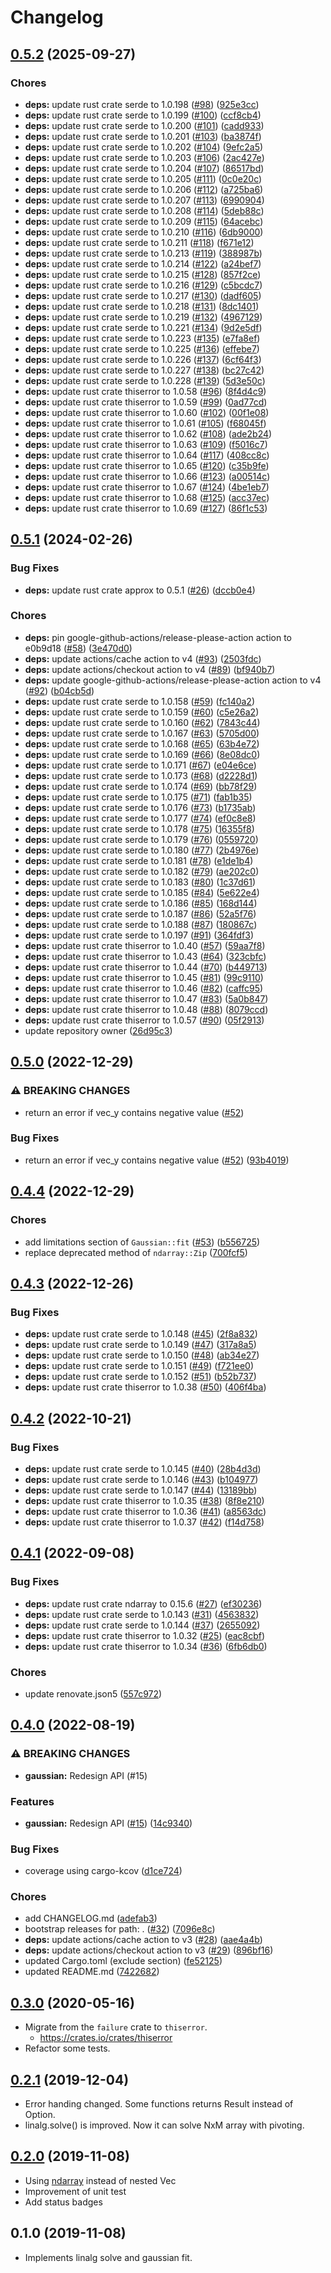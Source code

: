 # Changelog

## [0.5.2](https://github.com/tasshi-me/fitting-rs/compare/0.5.1...0.5.2) (2025-09-27)


### Chores

* **deps:** update rust crate serde to 1.0.198 ([#98](https://github.com/tasshi-me/fitting-rs/issues/98)) ([925e3cc](https://github.com/tasshi-me/fitting-rs/commit/925e3ccd490a62769687fd90454c5582407830f6))
* **deps:** update rust crate serde to 1.0.199 ([#100](https://github.com/tasshi-me/fitting-rs/issues/100)) ([ccf8cb4](https://github.com/tasshi-me/fitting-rs/commit/ccf8cb457b5f7acabc39b9115e2d410eb27b39ec))
* **deps:** update rust crate serde to 1.0.200 ([#101](https://github.com/tasshi-me/fitting-rs/issues/101)) ([cadd933](https://github.com/tasshi-me/fitting-rs/commit/cadd933211eb35d7d49ed3ce69b13f02b065cba5))
* **deps:** update rust crate serde to 1.0.201 ([#103](https://github.com/tasshi-me/fitting-rs/issues/103)) ([ba3874f](https://github.com/tasshi-me/fitting-rs/commit/ba3874f1703898fe9651c1763bbc851a4e6ca953))
* **deps:** update rust crate serde to 1.0.202 ([#104](https://github.com/tasshi-me/fitting-rs/issues/104)) ([9efc2a5](https://github.com/tasshi-me/fitting-rs/commit/9efc2a56f88e3a2d2122898dce7b814f9a55f186))
* **deps:** update rust crate serde to 1.0.203 ([#106](https://github.com/tasshi-me/fitting-rs/issues/106)) ([2ac427e](https://github.com/tasshi-me/fitting-rs/commit/2ac427e535b00f8554fce477e96329765802bd69))
* **deps:** update rust crate serde to 1.0.204 ([#107](https://github.com/tasshi-me/fitting-rs/issues/107)) ([86517bd](https://github.com/tasshi-me/fitting-rs/commit/86517bdf442342176f9009f52a187c65d58a9c29))
* **deps:** update rust crate serde to 1.0.205 ([#111](https://github.com/tasshi-me/fitting-rs/issues/111)) ([0c0e20c](https://github.com/tasshi-me/fitting-rs/commit/0c0e20cf46c7e8b55d78860ad0e63432bb89537c))
* **deps:** update rust crate serde to 1.0.206 ([#112](https://github.com/tasshi-me/fitting-rs/issues/112)) ([a725ba6](https://github.com/tasshi-me/fitting-rs/commit/a725ba660dffac4ff9db45bc5d0bb2de5fe0becb))
* **deps:** update rust crate serde to 1.0.207 ([#113](https://github.com/tasshi-me/fitting-rs/issues/113)) ([6990904](https://github.com/tasshi-me/fitting-rs/commit/69909049c562e716e61c469d44fa7c63e4d4bf9e))
* **deps:** update rust crate serde to 1.0.208 ([#114](https://github.com/tasshi-me/fitting-rs/issues/114)) ([5deb88c](https://github.com/tasshi-me/fitting-rs/commit/5deb88c30baf4d0244b704d83343ee6eb3b0d5dd))
* **deps:** update rust crate serde to 1.0.209 ([#115](https://github.com/tasshi-me/fitting-rs/issues/115)) ([64acebc](https://github.com/tasshi-me/fitting-rs/commit/64acebcd5590f14f7e6e1c730ef78a18b1c7efea))
* **deps:** update rust crate serde to 1.0.210 ([#116](https://github.com/tasshi-me/fitting-rs/issues/116)) ([6db9000](https://github.com/tasshi-me/fitting-rs/commit/6db90008df542c36a6e15d09b73b7ff417e7a423))
* **deps:** update rust crate serde to 1.0.211 ([#118](https://github.com/tasshi-me/fitting-rs/issues/118)) ([f671e12](https://github.com/tasshi-me/fitting-rs/commit/f671e12595493cbbf50a1445d45062a43efb2db6))
* **deps:** update rust crate serde to 1.0.213 ([#119](https://github.com/tasshi-me/fitting-rs/issues/119)) ([388987b](https://github.com/tasshi-me/fitting-rs/commit/388987bce01f8b42c6face09893b3703dbba8ffc))
* **deps:** update rust crate serde to 1.0.214 ([#122](https://github.com/tasshi-me/fitting-rs/issues/122)) ([a24bef7](https://github.com/tasshi-me/fitting-rs/commit/a24bef77b3000938d40ef026492beca264f12d10))
* **deps:** update rust crate serde to 1.0.215 ([#128](https://github.com/tasshi-me/fitting-rs/issues/128)) ([857f2ce](https://github.com/tasshi-me/fitting-rs/commit/857f2ce38db7eaba97c966b71c2a185cbdd2cbdb))
* **deps:** update rust crate serde to 1.0.216 ([#129](https://github.com/tasshi-me/fitting-rs/issues/129)) ([c5bcdc7](https://github.com/tasshi-me/fitting-rs/commit/c5bcdc799637be3db6367fb27b3f63ebfdf9e7bc))
* **deps:** update rust crate serde to 1.0.217 ([#130](https://github.com/tasshi-me/fitting-rs/issues/130)) ([dadf605](https://github.com/tasshi-me/fitting-rs/commit/dadf605b9f19edeccad9ec9cfd022ae968677a41))
* **deps:** update rust crate serde to 1.0.218 ([#131](https://github.com/tasshi-me/fitting-rs/issues/131)) ([8dc1401](https://github.com/tasshi-me/fitting-rs/commit/8dc14018b0a5ea23bde9c41fea531a0a63d3f94f))
* **deps:** update rust crate serde to 1.0.219 ([#132](https://github.com/tasshi-me/fitting-rs/issues/132)) ([4967129](https://github.com/tasshi-me/fitting-rs/commit/4967129b829aced1d72d76bc42b5329b563b718d))
* **deps:** update rust crate serde to 1.0.221 ([#134](https://github.com/tasshi-me/fitting-rs/issues/134)) ([9d2e5df](https://github.com/tasshi-me/fitting-rs/commit/9d2e5dfa137daba32aff1e71f5286fa178c4834a))
* **deps:** update rust crate serde to 1.0.223 ([#135](https://github.com/tasshi-me/fitting-rs/issues/135)) ([e7fa8ef](https://github.com/tasshi-me/fitting-rs/commit/e7fa8ef297d8765c7e2240843d33076bc43f5b87))
* **deps:** update rust crate serde to 1.0.225 ([#136](https://github.com/tasshi-me/fitting-rs/issues/136)) ([effebe7](https://github.com/tasshi-me/fitting-rs/commit/effebe7c73961e5866de51c624a6d8efcf0591f5))
* **deps:** update rust crate serde to 1.0.226 ([#137](https://github.com/tasshi-me/fitting-rs/issues/137)) ([6cf64f3](https://github.com/tasshi-me/fitting-rs/commit/6cf64f32b90d4b7dbdb94bde64ea62348244c148))
* **deps:** update rust crate serde to 1.0.227 ([#138](https://github.com/tasshi-me/fitting-rs/issues/138)) ([bc27c42](https://github.com/tasshi-me/fitting-rs/commit/bc27c42e2bb9cc2143f7788a6a672d5f7ead6d05))
* **deps:** update rust crate serde to 1.0.228 ([#139](https://github.com/tasshi-me/fitting-rs/issues/139)) ([5d3e50c](https://github.com/tasshi-me/fitting-rs/commit/5d3e50cdb7fd66eb58f9342a4c6b3c0b7d9ad475))
* **deps:** update rust crate thiserror to 1.0.58 ([#96](https://github.com/tasshi-me/fitting-rs/issues/96)) ([8f4d4c9](https://github.com/tasshi-me/fitting-rs/commit/8f4d4c9c7e33835bbb605cacbc3a6257e28315b7))
* **deps:** update rust crate thiserror to 1.0.59 ([#99](https://github.com/tasshi-me/fitting-rs/issues/99)) ([0ad77cd](https://github.com/tasshi-me/fitting-rs/commit/0ad77cd886ef9653db41fb3e6e9130cc3350acab))
* **deps:** update rust crate thiserror to 1.0.60 ([#102](https://github.com/tasshi-me/fitting-rs/issues/102)) ([00f1e08](https://github.com/tasshi-me/fitting-rs/commit/00f1e086d9cf238a432c9d130e8c92fb26395fe6))
* **deps:** update rust crate thiserror to 1.0.61 ([#105](https://github.com/tasshi-me/fitting-rs/issues/105)) ([f68045f](https://github.com/tasshi-me/fitting-rs/commit/f68045f0efc023a221b0453286739ba68b37f7c9))
* **deps:** update rust crate thiserror to 1.0.62 ([#108](https://github.com/tasshi-me/fitting-rs/issues/108)) ([ade2b24](https://github.com/tasshi-me/fitting-rs/commit/ade2b24fd9c9e4fd029c094b463ccade3aa0b30a))
* **deps:** update rust crate thiserror to 1.0.63 ([#109](https://github.com/tasshi-me/fitting-rs/issues/109)) ([f5016c7](https://github.com/tasshi-me/fitting-rs/commit/f5016c7be891452e6010199fc806fab7f7936a20))
* **deps:** update rust crate thiserror to 1.0.64 ([#117](https://github.com/tasshi-me/fitting-rs/issues/117)) ([408cc8c](https://github.com/tasshi-me/fitting-rs/commit/408cc8ce1f7ed877a6d1ccf501f679f3bd7df25b))
* **deps:** update rust crate thiserror to 1.0.65 ([#120](https://github.com/tasshi-me/fitting-rs/issues/120)) ([c35b9fe](https://github.com/tasshi-me/fitting-rs/commit/c35b9feeb8377ca86a2ab058c1deaf5780f1658b))
* **deps:** update rust crate thiserror to 1.0.66 ([#123](https://github.com/tasshi-me/fitting-rs/issues/123)) ([a00514c](https://github.com/tasshi-me/fitting-rs/commit/a00514cb0e7c4ca453a743f6b9b1e0362436f2c8))
* **deps:** update rust crate thiserror to 1.0.67 ([#124](https://github.com/tasshi-me/fitting-rs/issues/124)) ([4be1eb7](https://github.com/tasshi-me/fitting-rs/commit/4be1eb747a41a61d5de2bdd9a394cf00f6e69af6))
* **deps:** update rust crate thiserror to 1.0.68 ([#125](https://github.com/tasshi-me/fitting-rs/issues/125)) ([acc37ec](https://github.com/tasshi-me/fitting-rs/commit/acc37ec47f295cbe3d6e221f908b6f0407356fa6))
* **deps:** update rust crate thiserror to 1.0.69 ([#127](https://github.com/tasshi-me/fitting-rs/issues/127)) ([86f1c53](https://github.com/tasshi-me/fitting-rs/commit/86f1c53d32218fafa282aa24db261dff519d0a9b))

## [0.5.1](https://github.com/tasshi-me/fitting-rs/compare/0.5.0...0.5.1) (2024-02-26)


### Bug Fixes

* **deps:** update rust crate approx to 0.5.1 ([#26](https://github.com/tasshi-me/fitting-rs/issues/26)) ([dccb0e4](https://github.com/tasshi-me/fitting-rs/commit/dccb0e4aec293b8dc758c89936e0acbed119e476))


### Chores

* **deps:** pin google-github-actions/release-please-action action to e0b9d18 ([#58](https://github.com/tasshi-me/fitting-rs/issues/58)) ([3e470d0](https://github.com/tasshi-me/fitting-rs/commit/3e470d05a3be8c4242ad74efaf034aeae778edd4))
* **deps:** update actions/cache action to v4 ([#93](https://github.com/tasshi-me/fitting-rs/issues/93)) ([2503fdc](https://github.com/tasshi-me/fitting-rs/commit/2503fdc2ccdd6b1eea08287e73f1f0b1728257c4))
* **deps:** update actions/checkout action to v4 ([#89](https://github.com/tasshi-me/fitting-rs/issues/89)) ([bf940b7](https://github.com/tasshi-me/fitting-rs/commit/bf940b7e726b7a985fd5474449aee5661b31503b))
* **deps:** update google-github-actions/release-please-action action to v4 ([#92](https://github.com/tasshi-me/fitting-rs/issues/92)) ([b04cb5d](https://github.com/tasshi-me/fitting-rs/commit/b04cb5dbc151faca189a2833e4314acdd75ec6ea))
* **deps:** update rust crate serde to 1.0.158 ([#59](https://github.com/tasshi-me/fitting-rs/issues/59)) ([fc140a2](https://github.com/tasshi-me/fitting-rs/commit/fc140a29180e38fe11d469613be9736a2f8cf7fe))
* **deps:** update rust crate serde to 1.0.159 ([#60](https://github.com/tasshi-me/fitting-rs/issues/60)) ([c5e26a2](https://github.com/tasshi-me/fitting-rs/commit/c5e26a2e3607922584e395f7688070592c59bd90))
* **deps:** update rust crate serde to 1.0.160 ([#62](https://github.com/tasshi-me/fitting-rs/issues/62)) ([7843c44](https://github.com/tasshi-me/fitting-rs/commit/7843c44c64c35367ef82edf8c6bbcf0897dcc485))
* **deps:** update rust crate serde to 1.0.167 ([#63](https://github.com/tasshi-me/fitting-rs/issues/63)) ([5705d00](https://github.com/tasshi-me/fitting-rs/commit/5705d0007f48f628e2be7e80da60fa63c6012c53))
* **deps:** update rust crate serde to 1.0.168 ([#65](https://github.com/tasshi-me/fitting-rs/issues/65)) ([63b4e72](https://github.com/tasshi-me/fitting-rs/commit/63b4e72be6eaf47508e4e15ba919a4435c5e9952))
* **deps:** update rust crate serde to 1.0.169 ([#66](https://github.com/tasshi-me/fitting-rs/issues/66)) ([8e08dc0](https://github.com/tasshi-me/fitting-rs/commit/8e08dc0b431ee71442cd0cc490775cc85f5ddf64))
* **deps:** update rust crate serde to 1.0.171 ([#67](https://github.com/tasshi-me/fitting-rs/issues/67)) ([e04e6ce](https://github.com/tasshi-me/fitting-rs/commit/e04e6ce9bec2663b0a99368c7844c4e460489d0e))
* **deps:** update rust crate serde to 1.0.173 ([#68](https://github.com/tasshi-me/fitting-rs/issues/68)) ([d2228d1](https://github.com/tasshi-me/fitting-rs/commit/d2228d1073ba80f1c1cfdf41b60f03f1ab7230f9))
* **deps:** update rust crate serde to 1.0.174 ([#69](https://github.com/tasshi-me/fitting-rs/issues/69)) ([bb78f29](https://github.com/tasshi-me/fitting-rs/commit/bb78f29539e519a95dfbc4e5718553fee987c89b))
* **deps:** update rust crate serde to 1.0.175 ([#71](https://github.com/tasshi-me/fitting-rs/issues/71)) ([fab1b35](https://github.com/tasshi-me/fitting-rs/commit/fab1b356ccfadc36fe0e35f42c0251aed7b37082))
* **deps:** update rust crate serde to 1.0.176 ([#73](https://github.com/tasshi-me/fitting-rs/issues/73)) ([b1735ab](https://github.com/tasshi-me/fitting-rs/commit/b1735abae6af6413207d0e4f445ae708648646f0))
* **deps:** update rust crate serde to 1.0.177 ([#74](https://github.com/tasshi-me/fitting-rs/issues/74)) ([ef0c8e8](https://github.com/tasshi-me/fitting-rs/commit/ef0c8e83c398fdb0aeb749930c47bf43e74ef54c))
* **deps:** update rust crate serde to 1.0.178 ([#75](https://github.com/tasshi-me/fitting-rs/issues/75)) ([16355f8](https://github.com/tasshi-me/fitting-rs/commit/16355f864daa31f14be17faf0a6b4bc899cc9365))
* **deps:** update rust crate serde to 1.0.179 ([#76](https://github.com/tasshi-me/fitting-rs/issues/76)) ([0559720](https://github.com/tasshi-me/fitting-rs/commit/05597205f3f3d04578a64f82ec5e14272fb1aaf6))
* **deps:** update rust crate serde to 1.0.180 ([#77](https://github.com/tasshi-me/fitting-rs/issues/77)) ([2b4976e](https://github.com/tasshi-me/fitting-rs/commit/2b4976e35a902f560c2dd667b9534b8f05208ddd))
* **deps:** update rust crate serde to 1.0.181 ([#78](https://github.com/tasshi-me/fitting-rs/issues/78)) ([e1de1b4](https://github.com/tasshi-me/fitting-rs/commit/e1de1b4058c18635f37f16e31a53d217dce6497c))
* **deps:** update rust crate serde to 1.0.182 ([#79](https://github.com/tasshi-me/fitting-rs/issues/79)) ([ae202c0](https://github.com/tasshi-me/fitting-rs/commit/ae202c03e5eb2e30a03adebb522c1ac7df762fed))
* **deps:** update rust crate serde to 1.0.183 ([#80](https://github.com/tasshi-me/fitting-rs/issues/80)) ([1c37d61](https://github.com/tasshi-me/fitting-rs/commit/1c37d61a37999d35b2610a033cd7714d8afa42cd))
* **deps:** update rust crate serde to 1.0.185 ([#84](https://github.com/tasshi-me/fitting-rs/issues/84)) ([5e622e4](https://github.com/tasshi-me/fitting-rs/commit/5e622e45ba7f126eda776d002f8e6013f727b53e))
* **deps:** update rust crate serde to 1.0.186 ([#85](https://github.com/tasshi-me/fitting-rs/issues/85)) ([168d144](https://github.com/tasshi-me/fitting-rs/commit/168d14422a2fdcb7739c673cb5e76a2b39544654))
* **deps:** update rust crate serde to 1.0.187 ([#86](https://github.com/tasshi-me/fitting-rs/issues/86)) ([52a5f76](https://github.com/tasshi-me/fitting-rs/commit/52a5f76c51ea48c908c15958f58f5a9a517705ec))
* **deps:** update rust crate serde to 1.0.188 ([#87](https://github.com/tasshi-me/fitting-rs/issues/87)) ([180867c](https://github.com/tasshi-me/fitting-rs/commit/180867c14b37b5e93b988214498bef22141a8b2f))
* **deps:** update rust crate serde to 1.0.197 ([#91](https://github.com/tasshi-me/fitting-rs/issues/91)) ([364fdf3](https://github.com/tasshi-me/fitting-rs/commit/364fdf30febe91017a28944466817bfebdd5a850))
* **deps:** update rust crate thiserror to 1.0.40 ([#57](https://github.com/tasshi-me/fitting-rs/issues/57)) ([59aa7f8](https://github.com/tasshi-me/fitting-rs/commit/59aa7f8a8c6234d56faeb12be7533c8567f51221))
* **deps:** update rust crate thiserror to 1.0.43 ([#64](https://github.com/tasshi-me/fitting-rs/issues/64)) ([323cbfc](https://github.com/tasshi-me/fitting-rs/commit/323cbfc2766a3477914e40b90da98accf2ec334b))
* **deps:** update rust crate thiserror to 1.0.44 ([#70](https://github.com/tasshi-me/fitting-rs/issues/70)) ([b449713](https://github.com/tasshi-me/fitting-rs/commit/b4497133a16cf0c89f177ee38fb7e37bdcde9337))
* **deps:** update rust crate thiserror to 1.0.45 ([#81](https://github.com/tasshi-me/fitting-rs/issues/81)) ([99c9110](https://github.com/tasshi-me/fitting-rs/commit/99c9110a18acda3c736260e75540b8f007f94c44))
* **deps:** update rust crate thiserror to 1.0.46 ([#82](https://github.com/tasshi-me/fitting-rs/issues/82)) ([caffc95](https://github.com/tasshi-me/fitting-rs/commit/caffc95ceda3abd0e85cf9d8ea347e144df99f1f))
* **deps:** update rust crate thiserror to 1.0.47 ([#83](https://github.com/tasshi-me/fitting-rs/issues/83)) ([5a0b847](https://github.com/tasshi-me/fitting-rs/commit/5a0b847ac6aae716e25d5378b3bfd918baf5f2d8))
* **deps:** update rust crate thiserror to 1.0.48 ([#88](https://github.com/tasshi-me/fitting-rs/issues/88)) ([8079ccd](https://github.com/tasshi-me/fitting-rs/commit/8079ccd0fd7b725d5bfbd88346aa6bfb04743baa))
* **deps:** update rust crate thiserror to 1.0.57 ([#90](https://github.com/tasshi-me/fitting-rs/issues/90)) ([05f2913](https://github.com/tasshi-me/fitting-rs/commit/05f29136a56a598df5c7d0228a70d80483f183dc))
* update repository owner ([26d95c3](https://github.com/tasshi-me/fitting-rs/commit/26d95c36f482e85531e28976a95dbeb46bbdfde4))

## [0.5.0](https://github.com/tasshi-me/fitting-rs/compare/0.4.4...0.5.0) (2022-12-29)


### ⚠ BREAKING CHANGES

* return an error if vec_y contains negative value ([#52](https://github.com/tasshi-me/fitting-rs/issues/52))

### Bug Fixes

* return an error if vec_y contains negative value ([#52](https://github.com/tasshi-me/fitting-rs/issues/52)) ([93b4019](https://github.com/tasshi-me/fitting-rs/commit/93b40195a92af9df5f457bde817ed41a97ae8adf))

## [0.4.4](https://github.com/tasshi-me/fitting-rs/compare/0.4.3...0.4.4) (2022-12-29)


### Chores

* add limitations section of `Gaussian::fit` ([#53](https://github.com/tasshi-me/fitting-rs/issues/53)) ([b556725](https://github.com/tasshi-me/fitting-rs/commit/b556725171b539dcaf2adc61e5cd40b6f5346b0d))
* replace deprecated method of `ndarray::Zip` ([700fcf5](https://github.com/tasshi-me/fitting-rs/commit/700fcf5570e910d8ee25cf9d272be28dc6afdd72))

## [0.4.3](https://github.com/tasshi-me/fitting-rs/compare/0.4.2...0.4.3) (2022-12-26)


### Bug Fixes

* **deps:** update rust crate serde to 1.0.148 ([#45](https://github.com/tasshi-me/fitting-rs/issues/45)) ([2f8a832](https://github.com/tasshi-me/fitting-rs/commit/2f8a8320d0f940984d65b6fe4da24433cba698eb))
* **deps:** update rust crate serde to 1.0.149 ([#47](https://github.com/tasshi-me/fitting-rs/issues/47)) ([317a8a5](https://github.com/tasshi-me/fitting-rs/commit/317a8a588babf0959be692384c3219821cbe2433))
* **deps:** update rust crate serde to 1.0.150 ([#48](https://github.com/tasshi-me/fitting-rs/issues/48)) ([ab34e27](https://github.com/tasshi-me/fitting-rs/commit/ab34e2758d619c9f6dd6c946f14474df8b780408))
* **deps:** update rust crate serde to 1.0.151 ([#49](https://github.com/tasshi-me/fitting-rs/issues/49)) ([f721ee0](https://github.com/tasshi-me/fitting-rs/commit/f721ee0329342f69ccd5ef1d58cba13e584171e0))
* **deps:** update rust crate serde to 1.0.152 ([#51](https://github.com/tasshi-me/fitting-rs/issues/51)) ([b52b737](https://github.com/tasshi-me/fitting-rs/commit/b52b73752adeb372654adeeed356a33633e381d9))
* **deps:** update rust crate thiserror to 1.0.38 ([#50](https://github.com/tasshi-me/fitting-rs/issues/50)) ([406f4ba](https://github.com/tasshi-me/fitting-rs/commit/406f4ba0b74165daa0ed7430f47861c8f3f0e81f))

## [0.4.2](https://github.com/tasshi-me/fitting-rs/compare/0.4.1...0.4.2) (2022-10-21)


### Bug Fixes

* **deps:** update rust crate serde to 1.0.145 ([#40](https://github.com/tasshi-me/fitting-rs/issues/40)) ([28b4d3d](https://github.com/tasshi-me/fitting-rs/commit/28b4d3d6dedd5153a84bb73d28efa2bb6ec800b4))
* **deps:** update rust crate serde to 1.0.146 ([#43](https://github.com/tasshi-me/fitting-rs/issues/43)) ([b104977](https://github.com/tasshi-me/fitting-rs/commit/b10497758766b9d9e4755dfb2d309dff3b9fa0fa))
* **deps:** update rust crate serde to 1.0.147 ([#44](https://github.com/tasshi-me/fitting-rs/issues/44)) ([13189bb](https://github.com/tasshi-me/fitting-rs/commit/13189bbf1b8e1e2dd0bd119066757e185e9b2684))
* **deps:** update rust crate thiserror to 1.0.35 ([#38](https://github.com/tasshi-me/fitting-rs/issues/38)) ([8f8e210](https://github.com/tasshi-me/fitting-rs/commit/8f8e210c087364a56c13c386ab65b861a84591f4))
* **deps:** update rust crate thiserror to 1.0.36 ([#41](https://github.com/tasshi-me/fitting-rs/issues/41)) ([a8563dc](https://github.com/tasshi-me/fitting-rs/commit/a8563dce301cc778db4d8968b54612bb6255fb11))
* **deps:** update rust crate thiserror to 1.0.37 ([#42](https://github.com/tasshi-me/fitting-rs/issues/42)) ([f14d758](https://github.com/tasshi-me/fitting-rs/commit/f14d758586b9a0b49f4e2d47a442bc3ee09ec5c9))

## [0.4.1](https://github.com/tasshi-me/fitting-rs/compare/0.4.0...0.4.1) (2022-09-08)


### Bug Fixes

* **deps:** update rust crate ndarray to 0.15.6 ([#27](https://github.com/tasshi-me/fitting-rs/issues/27)) ([ef30236](https://github.com/tasshi-me/fitting-rs/commit/ef30236fa7a5513b14b5d3ecd49fdca8aae74497))
* **deps:** update rust crate serde to 1.0.143 ([#31](https://github.com/tasshi-me/fitting-rs/issues/31)) ([4563832](https://github.com/tasshi-me/fitting-rs/commit/45638320e0ab7f6b1f5c0c2b5f021be988c4a5be))
* **deps:** update rust crate serde to 1.0.144 ([#37](https://github.com/tasshi-me/fitting-rs/issues/37)) ([2655092](https://github.com/tasshi-me/fitting-rs/commit/26550921439f3e189f0ce43767f4444a05f1c6b3))
* **deps:** update rust crate thiserror to 1.0.32 ([#25](https://github.com/tasshi-me/fitting-rs/issues/25)) ([eac8cbf](https://github.com/tasshi-me/fitting-rs/commit/eac8cbfdc2ab76db77b22ec2f8fa0c9741178956))
* **deps:** update rust crate thiserror to 1.0.34 ([#36](https://github.com/tasshi-me/fitting-rs/issues/36)) ([6fb6db0](https://github.com/tasshi-me/fitting-rs/commit/6fb6db00be8e56c52226f0c97aa2c796fd06a520))


### Chores

* update renovate.json5 ([557c972](https://github.com/tasshi-me/fitting-rs/commit/557c9720ef9b7f40999e6439ac91a65787c88486))

## [0.4.0](https://github.com/tasshi-me/fitting-rs/compare/0.3.0...0.4.0) (2022-08-19)


### ⚠ BREAKING CHANGES

* **gaussian:** Redesign API (#15)

### Features

* **gaussian:** Redesign API ([#15](https://github.com/tasshi-me/fitting-rs/issues/15)) ([14c9340](https://github.com/tasshi-me/fitting-rs/commit/14c9340b046c3e47086ae685705acb72faf25a50))


### Bug Fixes

* coverage using cargo-kcov ([d1ce724](https://github.com/tasshi-me/fitting-rs/commit/d1ce724c8482288ca4e98b0bf30b76531cec505a))


### Chores

* add CHANGELOG.md ([adefab3](https://github.com/tasshi-me/fitting-rs/commit/adefab34cd8171e54d37172ebeba8cccf93b13f7))
* bootstrap releases for path: . ([#32](https://github.com/tasshi-me/fitting-rs/issues/32)) ([7096e8c](https://github.com/tasshi-me/fitting-rs/commit/7096e8c4aa13e7c66980df713b34cc9e8a4e5b43))
* **deps:** update actions/cache action to v3 ([#28](https://github.com/tasshi-me/fitting-rs/issues/28)) ([aae4a4b](https://github.com/tasshi-me/fitting-rs/commit/aae4a4bf3c2e4bfa4c49a6acbeb4119e8f0c2b5b))
* **deps:** update actions/checkout action to v3 ([#29](https://github.com/tasshi-me/fitting-rs/issues/29)) ([896bf16](https://github.com/tasshi-me/fitting-rs/commit/896bf16d27812a98b1e55a252ba6ae34c25c1921))
* updated Cargo.toml (exclude section) ([fe52125](https://github.com/tasshi-me/fitting-rs/commit/fe52125da9fd3312a4053b9d2a47c864a238d56d))
* updated README.md ([7422682](https://github.com/tasshi-me/fitting-rs/commit/7422682a6c08f57e191c037fdacf0554ec52de4f))

## [0.3.0](https://github.com/tasshi-me/fitting-rs/compare/0.2.1...0.3.0) (2020-05-16)

- Migrate from the `failure` crate to `thiserror`.
  - https://crates.io/crates/thiserror
- Refactor some tests.


## [0.2.1](https://github.com/tasshi-me/fitting-rs/compare/0.2.0...0.2.1) (2019-12-04)

- Error handing changed. Some functions returns Result instead of Option.
- linalg.solve() is improved. Now it can solve NxM array with pivoting.


## [0.2.0](https://github.com/tasshi-me/fitting-rs/compare/0.1.0...0.2.0) (2019-11-08)

- Using [ndarray](https://crates.io/crates/ndarray) instead of nested Vec
- Improvement of unit test
- Add status badges


## 0.1.0 (2019-11-08)

- Implements linalg solve and gaussian fit.
